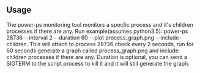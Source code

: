 ## Usage

The power-ps monitoring tool monitors a specfic process and it's children processes if there are any. Run example(assumes python3.5): power-ps 28736 --interval 2 --duration 60 --plot process_graph.png --include-children. This will attach to process 28736 check every 2 seconds, run for 60 seconds generate a graph called process_graph.png and include children processes if there are any. Duration is optional, you can send a SIGTERM to the script process to kill it and it will still generate the graph.
